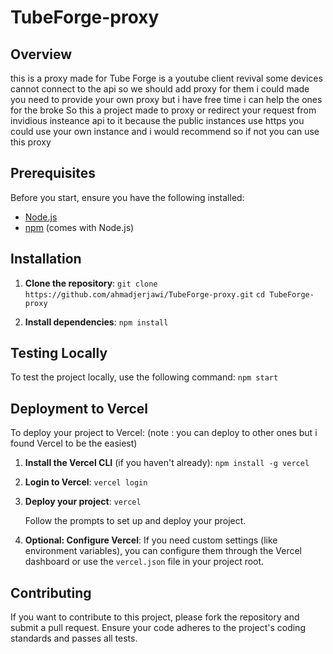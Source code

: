# TubeForge-proxy

## Overview
this is a proxy made for Tube Forge is a youtube client revival some devices cannot connect to the api so we should add proxy for them i could made you need to provide your own proxy but i have free time i can help the ones for the broke
So this a project made to proxy or redirect your request from invidious insteance api to it because the public instances use https you could use your own instance and i would recommend so if not you can use this proxy
## Prerequisites

Before you start, ensure you have the following installed:

- [Node.js](https://nodejs.org/)
- [npm](https://www.npmjs.com/) (comes with Node.js)

## Installation

1. **Clone the repository**:
    `git clone https://github.com/ahmadjerjawi/TubeForge-proxy.git`
    `cd TubeForge-proxy`

2. **Install dependencies**:
    `npm install`

## Testing Locally

To test the project locally, use the following command:
`npm start`


## Deployment to Vercel

To deploy your project to Vercel: (note : you can deploy to other ones but i found Vercel to be the easiest)

1. **Install the Vercel CLI** (if you haven't already):
    `npm install -g vercel`

2. **Login to Vercel**:
    `vercel login`

3. **Deploy your project**:
    `vercel`

    Follow the prompts to set up and deploy your project.

4. **Optional: Configure Vercel**:
    If you need custom settings (like environment variables), you can configure them through the Vercel dashboard or use the `vercel.json` file in your project root.

## Contributing

If you want to contribute to this project, please fork the repository and submit a pull request. Ensure your code adheres to the project's coding standards and passes all tests.


